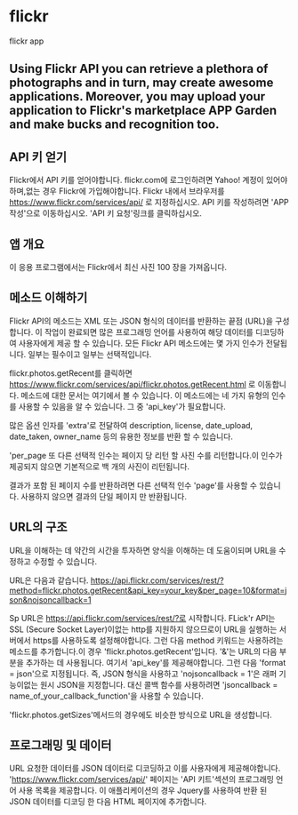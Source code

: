 # flickr
flickr app

## Using Flickr API you can retrieve a plethora of photographs and in turn, may create awesome applications. Moreover, you may upload your application to Flickr's marketplace APP Garden and make bucks and recognition too.


## API 키 얻기
Flickr에서 API 키를 얻어야합니다. flickr.com에 로그인하려면 Yahoo! 계정이 있어야하며,없는 경우 Flickr에 가입해야합니다. Flickr 내에서 브라우저를 https://www.flickr.com/services/api/ 로 지정하십시오. API 키를 작성하려면 'APP 작성'으로 이동하십시오. 'API 키 요청'링크를 클릭하십시오.


## 앱 개요
이 응용 프로그램에서는 Flickr에서 최신 사진 100 장을 가져옵니다.


## 메소드 이해하기
Flickr API의 메소드는 XML 또는 JSON 형식의 데이터를 반환하는 끝점 (URL)을 구성합니다. 이 작업이 완료되면 많은 프로그래밍 언어를 사용하여 해당 데이터를 디코딩하여 사용자에게 제공 할 수 있습니다. 모든 Flickr API 메소드에는 몇 가지 인수가 전달됩니다. 일부는 필수이고 일부는 선택적입니다.

flickr.photos.getRecent를 클릭하면 https://www.flickr.com/services/api/flickr.photos.getRecent.html 로 이동합니다. 메소드에 대한 문서는 여기에서 볼 수 있습니다. 이 메소드에는 네 가지 유형의 인수를 사용할 수 있음을 알 수 있습니다. 그 중 'api_key'가 필요합니다.

많은 옵션 인자를 'extra'로 전달하여 description, license, date_upload, date_taken, owner_name 등의 유용한 정보를 반환 할 수 있습니다.

'per_page 또 다른 선택적 인수는 페이지 당 리턴 할 사진 수를 리턴합니다.이 인수가 제공되지 않으면 기본적으로 백 개의 사진이 리턴됩니다.

결과가 포함 된 페이지 수를 반환하려면 다른 선택적 인수 'page'를 사용할 수 있습니다. 사용하지 않으면 결과의 단일 페이지 만 반환됩니다.


## URL의 구조
URL을 이해하는 데 약간의 시간을 투자하면 양식을 이해하는 데 도움이되며 URL을 수정하고 수정할 수 있습니다.

URL은 다음과 같습니다. https://api.flickr.com/services/rest/?method=flickr.photos.getRecent&api_key=your_key&per_page=10&format=json&nojsoncallback=1

Sp URL은 https://api.flickr.com/services/rest/?로 시작합니다. FLick'r API는 SSL (Secure Socket Layer)이없는 http를 지원하지 않으므로이 URL을 실행하는 서버에서 https를 사용하도록 설정해야합니다. 그런 다음 method 키워드는 사용하려는 메소드를 추가합니다.이 경우 'flickr.photos.getRecent'입니다. '&'는 URL의 다음 부분을 추가하는 데 사용됩니다. 여기서 'api_key'를 제공해야합니다. 그런 다음 'format = json'으로 지정됩니다. 즉, JSON 형식을 사용하고 'nojsoncallback = 1'은 래퍼 기능이없는 원시 JSON을 지정합니다. 대신 콜백 함수를 사용하려면 'jsoncallback = name_of_your_callback_function'을 사용할 수 있습니다.

'flickr.photos.getSizes'메서드의 경우에도 비슷한 방식으로 URL을 생성합니다.


## 프로그래밍 및 데이터 
URL 요청한 데이터를 JSON 데이터로 디코딩하고 이를 사용자에게 제공해야합니다. 'https://www.flickr.com/services/api/' 페이지는 'API 키트'섹션의 프로그래밍 언어 사용 목록을 제공합니다. 이 애플리케이션의 경우 Jquery를 사용하여 반환 된 JSON 데이터를 디코딩 한 다음 HTML 페이지에 추가합니다.




